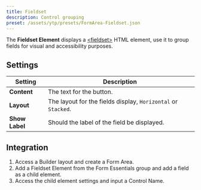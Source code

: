 ```yaml
---
title: Fieldset
description: Control grouping
preset: /assets/ytp/presets/FormArea-Fieldset.json
---
```


<!--@include: ./parts/intro.md-->

The **Fieldset Element** displays a [\<fieldset\>](https://developer.mozilla.org/en-US/docs/Web/HTML/Element/Fieldset) HTML element, use it to group fields for visual and accessibility purposes.

## Settings

| Setting | Description |
| ------- | ----------- |
| **Content** | The text for the button. |
| **Layout** | The layout for the fields display, `Horizontal` or `Stacked`. |
| **Show Label** | Should the label of the field be displayed. |

## Integration

1. Access a Builder layout and create a Form Area.
1. Add a Fieldset Element from the Form Essentials group and add a field as a child element.
1. Access the child element settings and input a Control Name.

